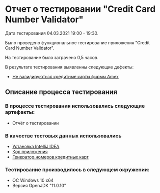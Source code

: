 # Отчет о тестировании "Credit Card Number Validator"  #
Дата тестирования 04.03.2021 19:00 - 19:30. 

Было проведено функциональное тестирование приложения "Credit Card Number Validator".

На тестирование было затрачено 0,5 часов.

В результате тестирования выявленны следующие дефекты:

* [Не валидируються кредитные карты фирмы Amex](https://github.com/Mankins2517/valid-credit-card/issues/1)
## Описание процесса тестирования ## 
### В процессе тестирования использовались следующие артефакты: ###
* Отчёт о тестировании

### В качестве тестовых данных использовались ###

* [Установка IntelliJ IDEA ](https://github.com/netology-code/javaqa-homeworks/blob/master/intro/idea.md)
* [Код приложения](https://github.com/netology-code/javaqa-homeworks/tree/master/intro)
* [Генератор номеров кредитных карт](https://fakepersongenerator.com/Random1/credit_card_generator)
### Тестирование производилось в следующем окружении: ###
* ОС Windows 10 x64
* Версия OpenJDK "11.0.10"
